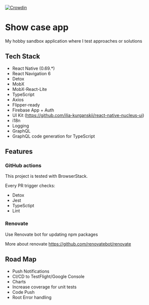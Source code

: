 [![Crowdin](https://badges.crowdin.net/show-case-app/localized.svg)](https://crowdin.com/project/show-case-app)

# Show case app

My hobby sandbox application where I test approaches or solutions

## Tech Stack

- React Native (0.69.*)
- React Navigation 6
- Detox
- MobX
- MobX-React-Lite
- TypeScript
- Axios
- Flipper-ready
- Firebase App + Auth
- UI Kit (https://github.com/ilia-kurganskii/react-native-nucleus-ui)
- i18n
- Logging
- GraphQL
- GraphQL code generation for TypeScript

## Features

### GitHub actions

This project is tested with BrowserStack.

Every PR trigger checks:
- Detox
- Jest
- TypeSctipt
- Lint


### Renovate

Use Renovate bot for updating npm packages 

More about renovate https://github.com/renovatebot/renovate


## Road Map

- Push Notifications
- CI/CD to TestFlight/Google Console
- Charts
- Increase coverage for unit tests
- Code Push
- Root Error handling
